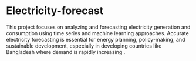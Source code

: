 # Electricity-forecast
This project focuses on analyzing and forecasting electricity generation and consumption using time series and machine learning approaches. Accurate electricity forecasting is essential for energy planning, policy-making, and sustainable development, especially in developing countries like Bangladesh where demand is rapidly increasing . 
